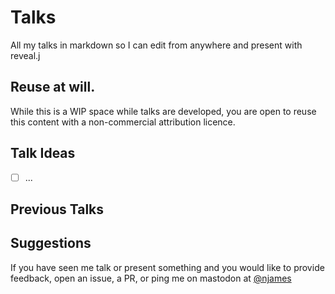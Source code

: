 # Talks

All my talks in markdown so I can edit from anywhere and present with reveal.j


## Reuse at will. 
While this is a WIP space while talks are developed, you are open to reuse this content with a non-commercial attribution licence. 


## Talk Ideas
 - [ ] ...

## Previous Talks

## Suggestions
If you have seen me talk or present something and you would like to provide feedback, open an issue, a PR, or ping me on mastodon at [@njames](https://phpc.social/@Njames)
